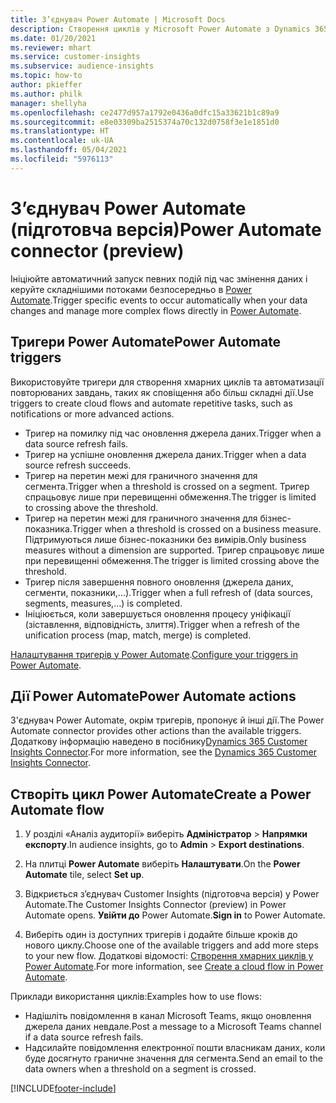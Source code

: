 ```yaml
---
title: З’єднувач Power Automate | Microsoft Docs
description: Створення циклів у Microsoft Power Automate з Dynamics 365 Customer Insights.
ms.date: 01/20/2021
ms.reviewer: mhart
ms.service: customer-insights
ms.subservice: audience-insights
ms.topic: how-to
author: pkieffer
ms.author: philk
manager: shellyha
ms.openlocfilehash: ce2477d957a1792e0436a0dfc15a33621b1c89a9
ms.sourcegitcommit: e8e03309ba2515374a70c132d0758f3e1e1851d0
ms.translationtype: HT
ms.contentlocale: uk-UA
ms.lasthandoff: 05/04/2021
ms.locfileid: "5976113"
---
```

# <a name="power-automate-connector-preview"></a><span data-ttu-id="aecfe-103">З’єднувач Power Automate (підготовча версія)</span><span class="sxs-lookup"><span data-stu-id="aecfe-103">Power Automate connector (preview)</span></span>

<span data-ttu-id="aecfe-104">Ініціюйте автоматичний запуск певних подій під час змінення даних і керуйте складнішими потоками безпосередньо в [Power Automate](https://flow.microsoft.com/).</span><span class="sxs-lookup"><span data-stu-id="aecfe-104">Trigger specific events to occur automatically when your data changes and manage more complex flows directly in [Power Automate](https://flow.microsoft.com/).</span></span>

## <a name="power-automate-triggers"></a><span data-ttu-id="aecfe-105">Тригери Power Automate</span><span class="sxs-lookup"><span data-stu-id="aecfe-105">Power Automate triggers</span></span>

<span data-ttu-id="aecfe-106">Використовуйте тригери для створення хмарних циклів та автоматизації повторюваних завдань, таких як сповіщення або більш складні дії.</span><span class="sxs-lookup"><span data-stu-id="aecfe-106">Use triggers to create cloud flows and automate repetitive tasks, such as notifications or more advanced actions.</span></span> 

- <span data-ttu-id="aecfe-107">Тригер на помилку під час оновлення джерела даних.</span><span class="sxs-lookup"><span data-stu-id="aecfe-107">Trigger when a data source refresh fails.</span></span> 
- <span data-ttu-id="aecfe-108">Тригер на успішне оновлення джерела даних.</span><span class="sxs-lookup"><span data-stu-id="aecfe-108">Trigger when a data source refresh succeeds.</span></span>
- <span data-ttu-id="aecfe-109">Тригер на перетин межі для граничного значення для сегмента.</span><span class="sxs-lookup"><span data-stu-id="aecfe-109">Trigger when a threshold is crossed on a segment.</span></span> <span data-ttu-id="aecfe-110">Тригер спрацьовує лише при перевищенні обмеження.</span><span class="sxs-lookup"><span data-stu-id="aecfe-110">The trigger is limited to crossing above the threshold.</span></span>
- <span data-ttu-id="aecfe-111">Тригер на перетин межі для граничного значення для бізнес-показника.</span><span class="sxs-lookup"><span data-stu-id="aecfe-111">Trigger when a threshold is crossed on a business measure.</span></span> <span data-ttu-id="aecfe-112">Підтримуються лише бізнес-показники без вимірів.</span><span class="sxs-lookup"><span data-stu-id="aecfe-112">Only business measures without a dimension are supported.</span></span> <span data-ttu-id="aecfe-113">Тригер спрацьовує лише при перевищенні обмеження.</span><span class="sxs-lookup"><span data-stu-id="aecfe-113">The trigger is limited crossing above the threshold.</span></span>
- <span data-ttu-id="aecfe-114">Тригер після завершення повного оновлення (джерела даних, сегменти, показники,...).</span><span class="sxs-lookup"><span data-stu-id="aecfe-114">Trigger when a full refresh of (data sources, segments, measures,...) is completed.</span></span>
- <span data-ttu-id="aecfe-115">Ініціюється, коли завершується оновлення процесу уніфікації (зіставлення, відповідність, злиття).</span><span class="sxs-lookup"><span data-stu-id="aecfe-115">Trigger when a refresh of the unification process (map, match, merge) is completed.</span></span>

<span data-ttu-id="aecfe-116">[Налаштування тригерів у Power Automate](https://flow.microsoft.com/connectors/shared_customerinsights/dynamics-365-customer-insights-connector/).</span><span class="sxs-lookup"><span data-stu-id="aecfe-116">[Configure your triggers in Power Automate](https://flow.microsoft.com/connectors/shared_customerinsights/dynamics-365-customer-insights-connector/).</span></span>

## <a name="power-automate-actions"></a><span data-ttu-id="aecfe-117">Дії Power Automate</span><span class="sxs-lookup"><span data-stu-id="aecfe-117">Power Automate actions</span></span>
<span data-ttu-id="aecfe-118">З'єднувач Power Automate, окрім тригерів, пропонує й інші дії.</span><span class="sxs-lookup"><span data-stu-id="aecfe-118">The Power Automate connector provides other actions than the available triggers.</span></span> <span data-ttu-id="aecfe-119">Додаткову інформацію наведено в посібнику[Dynamics 365 Customer Insights Connector](/connectors/customerinsights/).</span><span class="sxs-lookup"><span data-stu-id="aecfe-119">For more information, see the [Dynamics 365 Customer Insights Connector](/connectors/customerinsights/).</span></span>

## <a name="create-a-power-automate-flow"></a><span data-ttu-id="aecfe-120">Створіть цикл Power Automate</span><span class="sxs-lookup"><span data-stu-id="aecfe-120">Create a Power Automate flow</span></span>

1. <span data-ttu-id="aecfe-121">У розділі «Аналіз аудиторії» виберіть **Адміністратор** > **Напрямки експорту**.</span><span class="sxs-lookup"><span data-stu-id="aecfe-121">In audience insights, go to **Admin** > **Export destinations**.</span></span>

1. <span data-ttu-id="aecfe-122">На плитці **Power Automate** виберіть **Налаштувати**.</span><span class="sxs-lookup"><span data-stu-id="aecfe-122">On the **Power Automate** tile, select **Set up**.</span></span>

1. <span data-ttu-id="aecfe-123">Відкриється з’єднувач Customer Insights (підготовча версія) у Power Automate.</span><span class="sxs-lookup"><span data-stu-id="aecfe-123">The Customer Insights Connector (preview) in Power Automate opens.</span></span> <span data-ttu-id="aecfe-124">**Увійти до** Power Automate.</span><span class="sxs-lookup"><span data-stu-id="aecfe-124">**Sign in** to Power Automate.</span></span>

1. <span data-ttu-id="aecfe-125">Виберіть один із доступних тригерів і додайте більше кроків до нового циклу.</span><span class="sxs-lookup"><span data-stu-id="aecfe-125">Choose one of the available triggers and add more steps to your new flow.</span></span> <span data-ttu-id="aecfe-126">Додаткові відомості: [Створення хмарних циклів у Power Automate](/power-automate/get-started-logic-flow).</span><span class="sxs-lookup"><span data-stu-id="aecfe-126">For more information, see [Create a cloud flow in Power Automate](/power-automate/get-started-logic-flow).</span></span>

<span data-ttu-id="aecfe-127">Приклади використання циклів:</span><span class="sxs-lookup"><span data-stu-id="aecfe-127">Examples how to use flows:</span></span> 
- <span data-ttu-id="aecfe-128">Надішліть повідомлення в канал Microsoft Teams, якщо оновлення джерела даних невдале.</span><span class="sxs-lookup"><span data-stu-id="aecfe-128">Post a message to a Microsoft Teams channel if a data source refresh fails.</span></span> 
- <span data-ttu-id="aecfe-129">Надсилайте повідомлення електронної пошти власникам даних, коли буде досягнуто граничне значення для сегмента.</span><span class="sxs-lookup"><span data-stu-id="aecfe-129">Send an email to the data owners when a threshold on a segment is crossed.</span></span>



[!INCLUDE[footer-include](../includes/footer-banner.md)]
